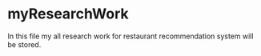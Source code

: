 # myResearchWork

In this file my all research work for restaurant recommendation system will be stored.
